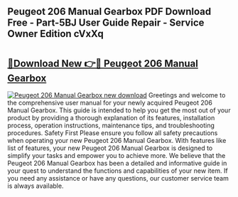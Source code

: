 ## Peugeot 206 Manual Gearbox PDF Download Free - Part-5BJ User Guide Repair - Service Owner Edition cVxXq

# <h2><a href="http://bc81076.oget.top/?id=Peugeot+206+Manual+Gearbox">🔗Download New 👉🔴 Peugeot 206 Manual Gearbox</a></h2>

[![Peugeot 206 Manual Gearbox new download](https://i.imgur.com/5g1atiW.png)](http://bc81076.oget.top/?id=Peugeot+206+Manual+Gearbox)
Greetings and welcome to the comprehensive user manual for your newly acquired Peugeot 206 Manual Gearbox. This guide is intended to help you get the most out of your product by providing a thorough explanation of its features, installation process, operation instructions, maintenance tips, and troubleshooting procedures. Safety First Please ensure you follow all safety precautions when operating your new Peugeot 206 Manual Gearbox. With features like list of features, your new Peugeot 206 Manual Gearbox is designed to simplify your tasks and empower you to achieve more. We believe that the Peugeot 206 Manual Gearbox has been a detailed and informative guide in your quest to understand the functions and capabilities of your new item. If you need any assistance or have any questions, our customer service team is always available.
